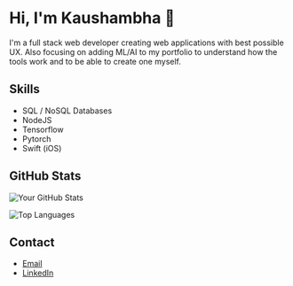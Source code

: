 # Hi, I'm Kaushambha 👋

I'm a full stack web developer creating web applications with best possible UX. Also focusing on adding ML/AI to my portfolio to understand how the tools work and to be able to create one myself.

## Skills
- SQL / NoSQL Databases
- NodeJS
- Tensorflow
- Pytorch
- Swift (iOS)

## GitHub Stats
![Your GitHub Stats](https://github-readme-stats.vercel.app/api?username=yourusername&show_icons=true&theme=radical)

![Top Languages](https://github-readme-stats.vercel.app/api/top-langs/?username=yourusername&layout=compact)

## Contact
- [Email](mailto:itsthekaushambha@gmail.com)
- [LinkedIn](https://linkedin.com/in/kaushambha)
